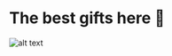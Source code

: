 # The best gifts here :gift:
![alt text](https://wallpapertag.com/wallpaper/full/1/6/f/405872-vertical-coding-wallpaper-1920x1200-1080p.jpg)